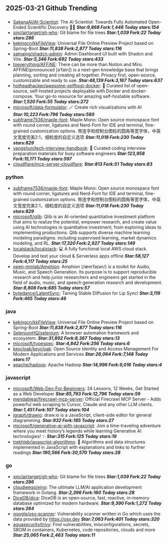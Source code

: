 ## 2025-03-21 Github Trending

### 
* [SakanaAI/AI-Scientist](https://github.com/SakanaAI/AI-Scientist): The AI Scientist: Towards Fully Automated Open-Ended Scientific Discovery 🧑‍🔬 ***Star:9,868 Fork:1,446 Today stars:154***
* [sinclairtarget/git-who](https://github.com/sinclairtarget/git-who): Git blame for file trees ***Star:1,039 Fork:22 Today stars:286***
* [kekingcn/kkFileView](https://github.com/kekingcn/kkFileView): Universal File Online Preview Project based on Spring-Boot ***Star:11,838 Fork:2,877 Today stars:116***
* [satnaing/shadcn-admin](https://github.com/satnaing/shadcn-admin): Admin Dashboard UI built with Shadcn and Vite. ***Star:5,346 Fork:692 Today stars:433***
* [toeverything/AFFiNE](https://github.com/toeverything/AFFiNE): There can be more than Notion and Miro. AFFiNE(pronounced [ə‘fain]) is a next-gen knowledge base that brings planning, sorting and creating all together. Privacy first, open-source, customizable and ready to use. ***Star:48,139 Fork:3,167 Today stars:637***
* [hotheadhacker/awesome-selfhost-docker](https://github.com/hotheadhacker/awesome-selfhost-docker): 🚀 Curated list of open-source, self-hosted projects deployable with Docker and docker-compose. Your go-to resource for amazing self-hostable software. ***Star:1,520 Fork:55 Today stars:272***
* [microsoft/data-formulator](https://github.com/microsoft/data-formulator): 🪄 Create rich visualizations with AI ***Star:10,223 Fork:796 Today stars:580***
* [subframe7536/maple-font](https://github.com/subframe7536/maple-font): Maple Mono: Open source monospace font with round corner, ligatures and Nerd-Font for IDE and terminal, fine-grained customization options. 带连字和控制台图标的圆角等宽字体，中英文宽度完美2:1，细粒度的自定义选项 ***Star:11,018 Fork:230 Today stars:829***
* [yangshun/tech-interview-handbook](https://github.com/yangshun/tech-interview-handbook): 💯 Curated coding interview preparation materials for busy software engineers ***Star:123,958 Fork:15,171 Today stars:597***
* [cloudflare/mcp-server-cloudflare](https://github.com/cloudflare/mcp-server-cloudflare):  ***Star:813 Fork:51 Today stars:83***

### python
* [subframe7536/maple-font](https://github.com/subframe7536/maple-font): Maple Mono: Open source monospace font with round corner, ligatures and Nerd-Font for IDE and terminal, fine-grained customization options. 带连字和控制台图标的圆角等宽字体，中英文宽度完美2:1，细粒度的自定义选项 ***Star:11,018 Fork:230 Today stars:829***
* [microsoft/qlib](https://github.com/microsoft/qlib): Qlib is an AI-oriented quantitative investment platform that aims to realize the potential, empower research, and create value using AI technologies in quantitative investment, from exploring ideas to implementing productions. Qlib supports diverse machine learning modeling paradigms. including supervised learning, market dynamics modeling, and RL. ***Star:17,320 Fork:2,927 Today stars:149***
* [localstack/localstack](https://github.com/localstack/localstack): 💻 A fully functional local AWS cloud stack. Develop and test your cloud & Serverless apps offline ***Star:58,127 Fork:4,117 Today stars:25***
* [open-mmlab/Amphion](https://github.com/open-mmlab/Amphion): Amphion (/æmˈfaɪən/) is a toolkit for Audio, Music, and Speech Generation. Its purpose is to support reproducible research and help junior researchers and engineers get started in the field of audio, music, and speech generation research and development. ***Star:8,808 Fork:685 Today stars:57***
* [bytedance/LatentSync](https://github.com/bytedance/LatentSync): Taming Stable Diffusion for Lip Sync! ***Star:3,119 Fork:465 Today stars:46***

### java
* [kekingcn/kkFileView](https://github.com/kekingcn/kkFileView): Universal File Online Preview Project based on Spring-Boot ***Star:11,838 Fork:2,877 Today stars:116***
* [SeleniumHQ/selenium](https://github.com/SeleniumHQ/selenium): A browser automation framework and ecosystem. ***Star:31,892 Fork:8,367 Today stars:13***
* [microsoft/typespec](https://github.com/microsoft/typespec):  ***Star:4,842 Fork:256 Today stars:6***
* [keycloak/keycloak](https://github.com/keycloak/keycloak): Open Source Identity and Access Management For Modern Applications and Services ***Star:26,064 Fork:7,148 Today stars:17***
* [apache/hadoop](https://github.com/apache/hadoop): Apache Hadoop ***Star:14,996 Fork:9,016 Today stars:4***

### javascript
* [microsoft/Web-Dev-For-Beginners](https://github.com/microsoft/Web-Dev-For-Beginners): 24 Lessons, 12 Weeks, Get Started as a Web Developer ***Star:85,793 Fork:12,796 Today stars:59***
* [mendableai/firecrawl-mcp-server](https://github.com/mendableai/firecrawl-mcp-server): Official Firecrawl MCP Server - Adds powerful web scraping to Cursor, Claude and any other LLM clients. ***Star:1,451 Fork:107 Today stars:104***
* [jgraph/drawio](https://github.com/jgraph/drawio): draw.io is a JavaScript, client-side editor for general diagramming. ***Star:932 Fork:185 Today stars:27***
* [microsoft/generative-ai-with-javascript](https://github.com/microsoft/generative-ai-with-javascript): Join a time-traveling adventure where you meet history’s legends while learning Generative AI technologies! ✨ ***Star:315 Fork:125 Today stars:19***
* [trekhleb/javascript-algorithms](https://github.com/trekhleb/javascript-algorithms): 📝 Algorithms and data structures implemented in JavaScript with explanations and links to further readings ***Star:190,566 Fork:30,570 Today stars:28***

### go
* [sinclairtarget/git-who](https://github.com/sinclairtarget/git-who): Git blame for file trees ***Star:1,039 Fork:22 Today stars:286***
* [cloudwego/eino](https://github.com/cloudwego/eino): The ultimate LLM/AI application development framework in Golang. ***Star:2,396 Fork:160 Today stars:28***
* [DiceDB/dice](https://github.com/DiceDB/dice): DiceDB is an open-source, fast, reactive, in-memory database optimized for modern hardware. ***Star:9,390 Fork:1,272 Today stars:264***
* [google/osv-scanner](https://github.com/google/osv-scanner): Vulnerability scanner written in Go which uses the data provided by https://osv.dev ***Star:7,063 Fork:401 Today stars:320***
* [aquasecurity/trivy](https://github.com/aquasecurity/trivy): Find vulnerabilities, misconfigurations, secrets, SBOM in containers, Kubernetes, code repositories, clouds and more ***Star:25,065 Fork:2,463 Today stars:11***
